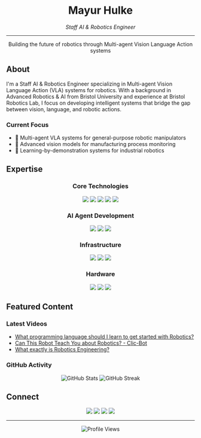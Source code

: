 <div align="center">
  <h1>Mayur Hulke</h1>
  <p><em>Staff AI & Robotics Engineer</em></p>
</div>

---

<div align="center">
  <p>Building the future of robotics through Multi-agent Vision Language Action systems</p>
</div>

## About

I'm a Staff AI & Robotics Engineer specializing in Multi-agent Vision Language Action (VLA) systems for robotics. With a background in Advanced Robotics & AI from Bristol University and experience at Bristol Robotics Lab, I focus on developing intelligent systems that bridge the gap between vision, language, and robotic actions.

### Current Focus
- 🤖 Multi-agent VLA systems for general-purpose robotic manipulators
- 🎯 Advanced vision models for manufacturing process monitoring
- 🎥 Learning-by-demonstration systems for industrial robotics

## Expertise

<div align="center">
  <h3>Core Technologies</h3>
  <p>
    <img src="https://img.shields.io/badge/Python-3776AB?style=for-the-badge&logo=python&logoColor=white" />
    <img src="https://img.shields.io/badge/C%2B%2B-00599C?style=for-the-badge&logo=c%2B%2B&logoColor=white" />
    <img src="https://img.shields.io/badge/ROS-22314E?style=for-the-badge&logo=ros&logoColor=white" />
    <img src="https://img.shields.io/badge/PyTorch-EE4C2C?style=for-the-badge&logo=pytorch&logoColor=white" />
    <img src="https://img.shields.io/badge/TensorFlow-FF6F00?style=for-the-badge&logo=tensorflow&logoColor=white" />
  </p>
</div>

<div align="center">
  <h3>AI Agent Development</h3>
  <p>
    <img src="https://img.shields.io/badge/LangChain-121212?style=for-the-badge&logo=langchain&logoColor=white" />
    <img src="https://img.shields.io/badge/CrewAI-00A67E?style=for-the-badge&logo=python&logoColor=white" />
    <img src="https://img.shields.io/badge/AutoGPT-00A67E?style=for-the-badge&logo=autogpt&logoColor=white" />
  </p>
</div>

<div align="center">
  <h3>Infrastructure</h3>
  <p>
    <img src="https://img.shields.io/badge/Kubernetes-326CE5?style=for-the-badge&logo=kubernetes&logoColor=white" />
    <img src="https://img.shields.io/badge/Docker-2496ED?style=for-the-badge&logo=docker&logoColor=white" />
    <img src="https://img.shields.io/badge/Weights_&_Biases-FFBE00?style=for-the-badge&logo=weightsandbiases&logoColor=black" />
  </p>
</div>

<div align="center">
  <h3>Hardware</h3>
  <p>
    <img src="https://img.shields.io/badge/NVIDIA-76B900?style=for-the-badge&logo=nvidia&logoColor=white" />
    <img src="https://img.shields.io/badge/Jetson-76B900?style=for-the-badge&logo=nvidia&logoColor=white" />
    <img src="https://img.shields.io/badge/STM32-03234B?style=for-the-badge&logo=stmicroelectronics&logoColor=white" />
  </p>
</div>

## Featured Content

### Latest Videos
- [What programming language should I learn to get started with Robotics?](https://www.youtube.com/watch?v=DTBSpbNhaCs)
- [Can This Robot Teach You about Robotics? - Clic-Bot](https://www.youtube.com/watch?v=n8pA9jj6Idk)
- [What exactly is Robotics Engineering?](https://www.youtube.com/watch?v=NlOcSPDFnk0)

### GitHub Activity
<div align="center">
  <img src="https://github-readme-stats.vercel.app/api?username=mayurhulke&show_icons=true&theme=transparent&hide_border=true&count_private=true" alt="GitHub Stats" />
  <img src="https://github-readme-streak-stats.herokuapp.com/?user=mayurhulke&theme=transparent&hide_border=true" alt="GitHub Streak" />
</div>

## Connect

<div align="center">
  <a href="https://www.youtube.com/c/LetsTalkWithRobots"><img src="https://img.shields.io/badge/YouTube-FF0000?style=flat-square&logo=youtube&logoColor=white" /></a>
  <a href="https://www.instagram.com/themayurhulk/"><img src="https://img.shields.io/badge/Instagram-E4405F?style=flat-square&logo=instagram&logoColor=white" /></a>
  <a href="https://www.linkedin.com/in/mayurhulke/"><img src="https://img.shields.io/badge/LinkedIn-0A66C2?style=flat-square&logo=linkedin&logoColor=white" /></a>
  <a href="https://x.com/LetstalkRobots"><img src="https://img.shields.io/badge/Twitter-1DA1F2?style=flat-square&logo=twitter&logoColor=white" /></a>
</div>

---

<div align="center">
  <img src="https://komarev.com/ghpvc/?username=mayurhulke&color=blueviolet&style=flat-square" alt="Profile Views" />
</div>
